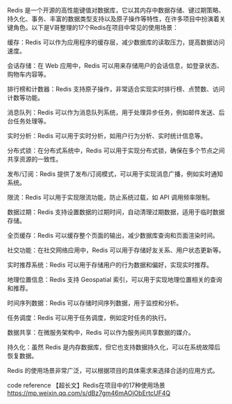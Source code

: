



Redis 是一个开源的高性能键值对数据库，它以其内存中数据存储、键过期策略、持久化、事务、丰富的数据类型支持以及原子操作等特性，在许多项目中扮演着关键角色。以下是V哥整理的17个Redis在项目中常见的使用场景：

缓存：Redis 可以作为应用程序的缓存层，减少数据库的读取压力，提高数据访问速度。

会话存储：在 Web 应用中，Redis 可以用来存储用户的会话信息，如登录状态、购物车内容等。

排行榜和计数器：Redis 支持原子操作，非常适合实现实时排行榜、点赞数、访问计数等功能。

消息队列：Redis 可以作为消息队列系统，用于处理异步任务，例如邮件发送、后台任务处理等。

实时分析：Redis 可以用于实时分析，如用户行为分析、实时统计信息等。

分布式锁：在分布式系统中，Redis 可以用于实现分布式锁，确保在多个节点之间共享资源的一致性。

发布/订阅：Redis 提供了发布/订阅模式，可以用于实现消息广播，例如实时通知系统。

限流：Redis 可以用于实现限流功能，防止系统过载，如 API 调用频率限制。

数据过期：Redis 支持设置数据的过期时间，自动清理过期数据，适用于临时数据存储。

全页缓存：Redis 可以缓存整个页面的输出，减少数据库查询和页面渲染时间。

社交功能：在社交网络应用中，Redis 可以用于存储好友关系、用户状态更新等。

实时推荐系统：Redis 可以用于存储用户的行为数据和偏好，实现实时推荐。

地理位置信息：Redis 支持 Geospatial 索引，可以用于实现地理位置相关的查询和推荐。

时间序列数据：Redis 可以存储时间序列数据，用于监控和分析。

任务调度：Redis 可以用于任务调度，例如定时任务的执行。

数据共享：在微服务架构中，Redis 可以作为服务间共享数据的媒介。

持久化：虽然 Redis 是内存数据库，但它也支持数据持久化，可以在系统故障后恢复数据。

Redis 的使用场景非常广泛，可以根据项目的具体需求来选择合适的应用方式。



code reference
【超长文】Redis在项目中的17种使用场景
https://mp.weixin.qq.com/s/dBz7gm46mAOjObErtcUF4Q